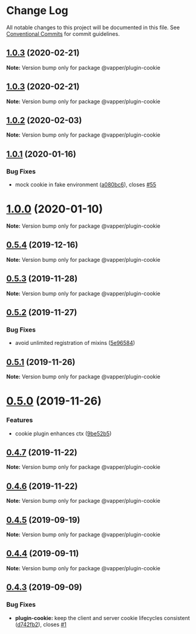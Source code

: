 # Change Log

All notable changes to this project will be documented in this file.
See [Conventional Commits](https://conventionalcommits.org) for commit guidelines.

## [1.0.3](https://github.com/vapperjs/vapper/compare/@vapper/plugin-cookie@1.0.3...@vapper/plugin-cookie@1.0.3) (2020-02-21)

**Note:** Version bump only for package @vapper/plugin-cookie





## [1.0.3](https://github.com/vapperjs/vapper/compare/@vapper/plugin-cookie@1.0.2...@vapper/plugin-cookie@1.0.3) (2020-02-21)

**Note:** Version bump only for package @vapper/plugin-cookie





## [1.0.2](https://github.com/vapperjs/vapper/compare/@vapper/plugin-cookie@1.0.1...@vapper/plugin-cookie@1.0.2) (2020-02-03)

**Note:** Version bump only for package @vapper/plugin-cookie





## [1.0.1](https://github.com/vapperjs/vapper/compare/@vapper/plugin-cookie@1.0.0...@vapper/plugin-cookie@1.0.1) (2020-01-16)


### Bug Fixes

* mock cookie in fake environment ([a080bc6](https://github.com/vapperjs/vapper/commit/a080bc6)), closes [#55](https://github.com/vapperjs/vapper/issues/55)





# [1.0.0](https://github.com/vapperjs/vapper/compare/@vapper/plugin-cookie@0.5.4...@vapper/plugin-cookie@1.0.0) (2020-01-10)

**Note:** Version bump only for package @vapper/plugin-cookie





## [0.5.4](https://github.com/vapperjs/vapper/compare/@vapper/plugin-cookie@0.5.3...@vapper/plugin-cookie@0.5.4) (2019-12-16)

**Note:** Version bump only for package @vapper/plugin-cookie





## [0.5.3](https://github.com/vapperjs/vapper/compare/@vapper/plugin-cookie@0.5.2...@vapper/plugin-cookie@0.5.3) (2019-11-28)

**Note:** Version bump only for package @vapper/plugin-cookie





## [0.5.2](https://github.com/vapperjs/vapper/compare/@vapper/plugin-cookie@0.5.1...@vapper/plugin-cookie@0.5.2) (2019-11-27)


### Bug Fixes

* avoid unlimited registration of mixins ([5e96584](https://github.com/vapperjs/vapper/commit/5e96584))





## [0.5.1](https://github.com/vapperjs/vapper/compare/@vapper/plugin-cookie@0.5.0...@vapper/plugin-cookie@0.5.1) (2019-11-26)

**Note:** Version bump only for package @vapper/plugin-cookie





# [0.5.0](https://github.com/vapperjs/vapper/compare/@vapper/plugin-cookie@0.4.7...@vapper/plugin-cookie@0.5.0) (2019-11-26)


### Features

* cookie plugin enhances ctx ([9be52b5](https://github.com/vapperjs/vapper/commit/9be52b5))





## [0.4.7](https://github.com/vapperjs/vapper/compare/@vapper/plugin-cookie@0.4.6...@vapper/plugin-cookie@0.4.7) (2019-11-22)

**Note:** Version bump only for package @vapper/plugin-cookie





## [0.4.6](https://github.com/vapperjs/vapper/compare/@vapper/plugin-cookie@0.4.5...@vapper/plugin-cookie@0.4.6) (2019-11-22)

**Note:** Version bump only for package @vapper/plugin-cookie





## [0.4.5](https://github.com/vapperjs/vapper/compare/@vapper/plugin-cookie@0.4.4...@vapper/plugin-cookie@0.4.5) (2019-09-19)

**Note:** Version bump only for package @vapper/plugin-cookie





## [0.4.4](https://github.com/vapperjs/vapper/compare/@vapper/plugin-cookie@0.4.3...@vapper/plugin-cookie@0.4.4) (2019-09-11)

**Note:** Version bump only for package @vapper/plugin-cookie





## [0.4.3](https://github.com/vapperjs/vapper/compare/@vapper/plugin-cookie@0.4.2...@vapper/plugin-cookie@0.4.3) (2019-09-09)


### Bug Fixes

* **plugin-cookie:** keep the client and server cookie lifecycles consistent ([d742fb2](https://github.com/vapperjs/vapper/commit/d742fb2)), closes [#1](https://github.com/vapperjs/vapper/issues/1)
